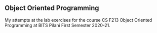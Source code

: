 ## Object Oriented Programming

My attempts at the lab exercises for the course CS F213 Object Oriented Programming at BITS Pilani First Semester 2020-21.